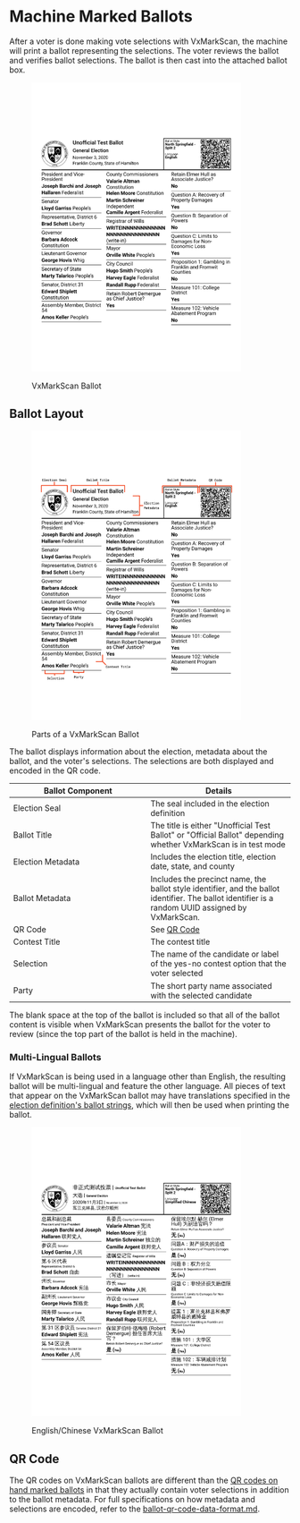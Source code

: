 # Machine Marked Ballots

After a voter is done making vote selections with VxMarkScan, the machine will print a ballot representing the selections. The voter reviews the ballot and verifies ballot selections. The ballot is then cast into the attached ballot box.

<figure><img src="../.gitbook/assets/image (67).png" alt="" width="375"><figcaption><p>VxMarkScan Ballot</p></figcaption></figure>

## Ballot Layout

<figure><img src="../.gitbook/assets/image (87).png" alt="" width="375"><figcaption><p>Parts of a VxMarkScan Ballot</p></figcaption></figure>

The ballot displays information about the election, metadata about the ballot, and the voter's selections. The selections are both displayed and encoded in the QR code.&#x20;

<table><thead><tr><th width="232">Ballot Component</th><th>Details</th></tr></thead><tbody><tr><td>Election Seal</td><td>The seal included in the election definition</td></tr><tr><td>Ballot Title</td><td>The title is either "Unofficial Test Ballot" or "Official Ballot" depending whether VxMarkScan is in test mode</td></tr><tr><td>Election Metadata</td><td>Includes the election title, election date, state, and county</td></tr><tr><td>Ballot Metadata</td><td>Includes the precinct name, the ballot style identifier, and the ballot identifier. The ballot identifier is a random UUID assigned by VxMarkScan.</td></tr><tr><td>QR Code</td><td>See <a href="machine-marked-ballots.md#qr-code">QR Code</a></td></tr><tr><td>Contest Title</td><td>The contest title</td></tr><tr><td>Selection</td><td>The name of the candidate or label of the yes-no contest option that the voter selected</td></tr><tr><td>Party</td><td>The short party name associated with the selected candidate</td></tr></tbody></table>

The blank space at the top of the ballot is included so that all of the ballot content is visible when VxMarkScan presents the ballot for the voter to review (since the top part of the ballot is held in the machine).

### Multi-Lingual Ballots

If VxMarkScan is being used in a language other than English, the resulting ballot will be multi-lingual and feature the other language. All pieces of text that appear on the VxMarkScan ballot may have translations specified in the [election definition's ballot strings](election-package/vxsuite-election-definition.md#ballot-strings), which will then be used when printing the ballot.

<figure><img src="../.gitbook/assets/image (69).png" alt="" width="375"><figcaption><p>English/Chinese VxMarkScan Ballot</p></figcaption></figure>

## QR Code

The QR codes on VxMarkScan ballots are different than the [QR codes on hand marked ballots](hand-marked-ballots.md#qr-code-metadata) in that they actually contain voter selections in addition to the ballot metadata. For full specifications on how metadata and selections are encoded, refer to the [ballot-qr-code-data-format.md](../public-documents/ballot-qr-code-data-format.md "mention").
